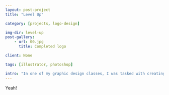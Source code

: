```yaml
---
layout: post-project
title: "Level Up"

category: [projects, logo-design]

img-dir: level-up
post-gallery:
    - url: 00.jpg
      title: Completed logo

client: None

tags: [illustrator, photoshop]

intro: "In one of my graphic design classes, I was tasked with creating a logo for a fictional business. Fake or not, I liked this one enough to post it here."
---
```


Yeah!
